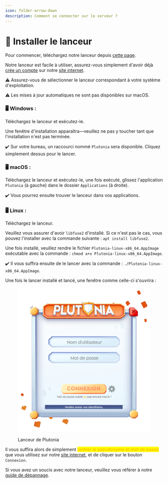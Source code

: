 ```yaml
---
icon: folder-arrow-down
description: Comment se connecter sur le serveur ?
---
```


# 📂 Installer le lanceur

Pour commencer, téléchargez notre lanceur depuis [cette page](https://plutonia-mc.fr/join).

Notre lanceur est facile à utiliser, assurez-vous simplement d'avoir déjà [crée un compte](creer-un-compte.md) sur notre [site internet](https://plutonia-mc.fr/).

⚠️ Assurez-vous de sélectionner le lanceur correspondant à votre système d'exploitation.

⚠️ Les mises à jour automatiques ne sont pas disponibles sur macOS.



### 🖥️ Windows :

Téléchargez le lanceur et exécutez-le.

Une fenêtre d'installation apparaîtra—veuillez ne pas y toucher tant que l'installation n'est pas terminée.

✔️ Sur votre bureau, un raccourci nommé `Plutonia` sera disponible. Cliquez simplement dessus pour le lancer.



### 🖥️ macOS :

Téléchargez le lanceur et exécutez-le, une fois exécuté, glissez l'application `Plutonia` (à gauche) dans le dossier `Applications` (à droite).

✔️ Vous pourrez ensuite trouver le lanceur dans vos applications.



### 🖥️ Linux :

Téléchargez le lanceur.

Veuillez vous assurer d'avoir `libfuse2` d'installé. Si ce n'est pas le cas, vous pouvez l'installer avec la commande suivante : `apt install libfuse2`.

Une fois installé, veuillez rendre le fichier `Plutonia-linux-x86_64.AppImage` exécutable avec la commande : `chmod a+x Plutonia-linux-x86_64.AppImage`.

✔️ Il vous suffira ensuite de le lancer avec la commande : `./Plutonia-linux-x86_64.AppImage`.



Une fois le lancer installé et lancé, une fenêtre comme celle-ci s'ouvrira :

<figure><img src="../.gitbook/assets/Yf2elj2R9E.png" alt=""><figcaption><p>Lanceur de Plutonia</p></figcaption></figure>

Il vous suffira alors de simplement <mark style="color:orange;">rentrer le pseudonyme et mot de passe</mark> que vous utilisez sur notre [site internet](https://plutonia-mc.fr/), et de cliquer sur le bouton `Connexion`.



Si vous avez un soucis avec notre lanceur, veuillez vous référer à notre [guide de dépannage](https://plutonia-mc.fr/join).
